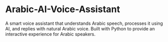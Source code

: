 # Arabic-AI-Voice-Assistant
A smart voice assistant that understands Arabic speech, processes it using AI, and replies with natural Arabic voice. Built with Python to provide an interactive experience for Arabic speakers.
